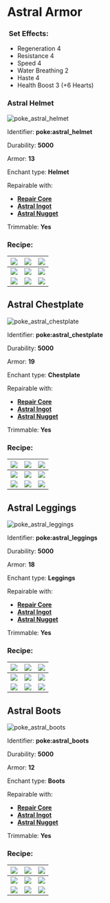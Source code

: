 # Astral Armor

### <img src="https://github.com/ItsMePok/PFE/blob/wikiAssets/MiscIcons/effect_particles.png?raw=true" alt="" data-size="line"> Set Effects:

* Regeneration 4
* Resistance 4
* Speed 4
* Water Breathing 2
* Haste 4
* Health Boost 3 (+6 Hearts)

### Astral Helmet

![poke\_astral\_helmet](https://github.com/ItsMePok/PFE/blob/wikiAssets/wikiMain/astral_helmet.png?raw=true)

Identifier: **poke:astral\_helmet**

Durability: **5000**

Armor: **13**

Enchant type: **Helmet**

Repairable with:

* [**Repair Core**](https://pfewiki.gitbook.io/home/items/cores/repair-core)
* [**Astral Ingot**](https://pfewiki.gitbook.io/home/items/ingots/astral-ingot)
* [**Astral Nugget**](https://pfewiki.gitbook.io/home/items/nuggets/astral-nugget)

Trimmable: **Yes**

### Recipe:

| [![](https://github.com/ItsMePok/PFE/blob/wikiAssets/blockRenders/AstralBlock.png?raw=true)](https://pfewiki.gitbook.io/home/blocks/ore-blocks/astral-block)         | [![](https://github.com/ItsMePok/PFE/blob/wikiAssets/blockRenders/AstralBlock.png?raw=true)](https://pfewiki.gitbook.io/home/blocks/ore-blocks/astral-block)      | [![](https://github.com/ItsMePok/PFE/blob/wikiAssets/blockRenders/AstralBlock.png?raw=true)](https://pfewiki.gitbook.io/home/blocks/ore-blocks/astral-block)         |
| ----------------------------------------------------------------------------------------------------------------------------------------------------------- | -------------------------------------------------------------------------------------------------------------------------------------------------------- | ----------------------------------------------------------------------------------------------------------------------------------------------------------- |
| [![](https://github.com/ItsMePok/PFE/blob/wikiAssets/blockRenders/AstralBlock.png?raw=true)](https://pfewiki.gitbook.io/home/blocks/ore-blocks/astral-block)         | [![](https://github.com/ItsMePok/PFE/blob/wikiAssets/wikiMain/platinum_upgrade_core.png?raw=true)](https://github.com/ItsMePok/PFE/wiki/Platinum-Upgrade-Core) | [![](https://github.com/ItsMePok/PFE/blob/wikiAssets/blockRenders/AstralBlock.png?raw=true)](https://pfewiki.gitbook.io/home/blocks/ore-blocks/astral-block)         |
| [![](https://github.com/ItsMePok/PFE/blob/wikiAssets/wikiMain/galaxy_helmet.png?raw=true)](https://github.com/ItsMePok/PFE/wiki/Galaxy-Armor#galaxy-helmet) | [![](https://github.com/ItsMePok/PFE/blob/wikiAssets/blockRenders/AstralBlock.png?raw=true)](https://pfewiki.gitbook.io/home/blocks/ore-blocks/astral-block)      | [![](https://github.com/ItsMePok/PFE/blob/wikiAssets/wikiMain/medic_helmet.png?raw=true)](https://github.com/ItsMePok/PFE/wiki/Medic-Armor#medic-helmet) |

## Astral Chestplate

![poke\_astral\_chestplate](https://github.com/ItsMePok/PFE/blob/wikiAssets/wikiMain/astral_chestplate.png?raw=true)

Identifier: **poke:astral\_chestplate**

Durability: **5000**

Armor: **19**

Enchant type: **Chestplate**

Repairable with:

* [**Repair Core**](https://pfewiki.gitbook.io/home/items/cores/repair-core)
* [**Astral Ingot**](https://pfewiki.gitbook.io/home/items/ingots/astral-ingot)
* [**Astral Nugget**](https://pfewiki.gitbook.io/home/items/nuggets/astral-nugget)

Trimmable: **Yes**

### Recipe:

| [![](https://github.com/ItsMePok/PFE/blob/wikiAssets/blockRenders/AstralBlock.png?raw=true)](https://pfewiki.gitbook.io/home/blocks/ore-blocks/astral-block)      | [![](https://github.com/ItsMePok/PFE/blob/wikiAssets/blockRenders/AstralBlock.png?raw=true)](https://pfewiki.gitbook.io/home/blocks/ore-blocks/astral-block)   | [![](https://github.com/ItsMePok/PFE/blob/wikiAssets/blockRenders/AstralBlock.png?raw=true)](https://pfewiki.gitbook.io/home/blocks/ore-blocks/astral-block)          |
| ----------------------------------------------------------------------------------------------------------------------------------------------------------- | -------------------------------------------------------------------------------------------------------------------------------------------------------- | --------------------------------------------------------------------------------------------------------------------------------------------------------------- |
| [![](https://github.com/ItsMePok/PFE/blob/wikiAssets/blockRenders/AstralBlock.png?raw=true)](https://pfewiki.gitbook.io/home/blocks/ore-blocks/astral-block)      | [![](https://github.com/ItsMePok/PFE/blob/wikiAssets/wikiMain/platinum_upgrade_core.png?raw=true)](https://github.com/ItsMePok/PFE/wiki/Platinum-Upgrade-Core) | [![](https://github.com/ItsMePok/PFE/blob/wikiAssets/blockRenders/AstralBlock.png?raw=true)](https://pfewiki.gitbook.io/home/blocks/ore-blocks/astral-block)          |
| [![](https://github.com/ItsMePok/PFE/blob/wikiAssets/wikiMain/galaxy_chestplate.png?raw=true)](https://github.com/ItsMePok/PFE/wiki/Galaxy-Armor#galaxy-chestplate) | [![](https://github.com/ItsMePok/PFE/blob/wikiAssets/blockRenders/AstralBlock.png?raw=true)](https://pfewiki.gitbook.io/home/blocks/ore-blocks/astral-block)   | [![](https://github.com/ItsMePok/PFE/blob/wikiAssets/wikiMain/medic_chestplate.png?raw=true)](https://github.com/ItsMePok/PFE/wiki/Medic-Armor#medic-chestplate) |

## Astral Leggings

![poke\_astral\_leggings](https://github.com/ItsMePok/PFE/blob/wikiAssets/wikiMain/astral_leggings.png?raw=true)

Identifier: **poke:astral\_leggings**

Durability: **5000**

Armor: **18**

Enchant type: **Leggings**

Repairable with:

* [**Repair Core**](https://pfewiki.gitbook.io/home/items/cores/repair-core)
* [**Astral Ingot**](https://pfewiki.gitbook.io/home/items/ingots/astral-ingot)
* [**Astral Nugget**](https://pfewiki.gitbook.io/home/items/nuggets/astral-nugget)

Trimmable: **Yes**

### Recipe:

| [![](https://github.com/ItsMePok/PFE/blob/wikiAssets/blockRenders/AstralBlock.png?raw=true)](https://pfewiki.gitbook.io/home/blocks/ore-blocks/astral-block)    | [![](https://github.com/ItsMePok/PFE/blob/wikiAssets/blockRenders/AstralBlock.png?raw=true)](https://pfewiki.gitbook.io/home/blocks/ore-blocks/astral-block)   | [![](https://github.com/ItsMePok/PFE/blob/wikiAssets/blockRenders/AstralBlock.png?raw=true)](https://pfewiki.gitbook.io/home/blocks/ore-blocks/astral-block)        |
| --------------------------------------------------------------------------------------------------------------------------------------------------------- | -------------------------------------------------------------------------------------------------------------------------------------------------------- | ------------------------------------------------------------------------------------------------------------------------------------------------------------- |
| [![](https://github.com/ItsMePok/PFE/blob/wikiAssets/blockRenders/AstralBlock.png?raw=true)](https://pfewiki.gitbook.io/home/blocks/ore-blocks/astral-block)    | [![](https://github.com/ItsMePok/PFE/blob/wikiAssets/wikiMain/platinum_upgrade_core.png?raw=true)](https://github.com/ItsMePok/PFE/wiki/Platinum-Upgrade-Core) | [![](https://github.com/ItsMePok/PFE/blob/wikiAssets/blockRenders/AstralBlock.png?raw=true)](https://pfewiki.gitbook.io/home/blocks/ore-blocks/astral-block)        |
| [![](https://github.com/ItsMePok/PFE/blob/wikiAssets/wikiMain/galaxy_leggings.png?raw=true)](https://github.com/ItsMePok/PFE/wiki/Galaxy-Armor#galaxy-leggings) | [![](https://github.com/ItsMePok/PFE/blob/wikiAssets/blockRenders/AstralBlock.png?raw=true)](https://pfewiki.gitbook.io/home/blocks/ore-blocks/astral-block)   | [![](https://github.com/ItsMePok/PFE/blob/wikiAssets/wikiMain/medic_leggings.png?raw=true)](https://github.com/ItsMePok/PFE/wiki/Medic-Armor#medic-leggings) |

## Astral Boots

![poke\_astral\_boots](https://github.com/ItsMePok/PFE/blob/wikiAssets/wikiMain/astral_boots.png?raw=true)

Identifier: **poke:astral\_boots**

Durability: **5000**

Armor: **12**

Enchant type: **Boots**

Repairable with:

* [**Repair Core**](https://pfewiki.gitbook.io/home/items/cores/repair-core)
* [**Astral Ingot**](https://pfewiki.gitbook.io/home/items/ingots/astral-ingot)
* [**Astral Nugget**](https://pfewiki.gitbook.io/home/items/nuggets/astral-nugget)

Trimmable: **Yes**

### Recipe:

| [![](https://github.com/ItsMePok/PFE/blob/wikiAssets/blockRenders/AstralBlock.png?raw=true)](https://pfewiki.gitbook.io/home/blocks/ore-blocks/astral-block) | [![](https://github.com/ItsMePok/PFE/blob/wikiAssets/blockRenders/AstralBlock.png?raw=true)](https://pfewiki.gitbook.io/home/blocks/ore-blocks/astral-block)   | [![](https://github.com/ItsMePok/PFE/blob/wikiAssets/blockRenders/AstralBlock.png?raw=true)](https://pfewiki.gitbook.io/home/blocks/ore-blocks/astral-block)     |
| ------------------------------------------------------------------------------------------------------------------------------------------------------ | -------------------------------------------------------------------------------------------------------------------------------------------------------- | ---------------------------------------------------------------------------------------------------------------------------------------------------------- |
| [![](https://github.com/ItsMePok/PFE/blob/wikiAssets/blockRenders/AstralBlock.png?raw=true)](https://pfewiki.gitbook.io/home/blocks/ore-blocks/astral-block) | [![](https://github.com/ItsMePok/PFE/blob/wikiAssets/wikiMain/platinum_upgrade_core.png?raw=true)](https://github.com/ItsMePok/PFE/wiki/Platinum-Upgrade-Core) | [![](https://github.com/ItsMePok/PFE/blob/wikiAssets/blockRenders/AstralBlock.png?raw=true)](https://pfewiki.gitbook.io/home/blocks/ore-blocks/astral-block)     |
| [![](https://github.com/ItsMePok/PFE/blob/wikiAssets/wikiMain/galaxy_boots.png?raw=true)](https://github.com/ItsMePok/PFE/wiki/Galaxy-Armor#galaxy-boots) | [![](https://github.com/ItsMePok/PFE/blob/wikiAssets/blockRenders/AstralBlock.png?raw=true)](https://pfewiki.gitbook.io/home/blocks/ore-blocks/astral-block)   | [![](https://github.com/ItsMePok/PFE/blob/wikiAssets/wikiMain/medic_boots.png?raw=true)](https://github.com/ItsMePok/PFE/wiki/Medic-Armor#medic-boots) |
